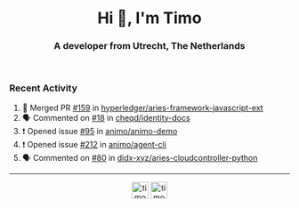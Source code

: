 <h1 align="center">Hi 👋, I'm Timo</h1>
<h3 align="center">A developer from Utrecht, The Netherlands</h3>
<br/>
<!-- https://github.com/rahuldkjain/github-profile-readme-generator --!>

<!--  <p align="left"><img src="https://github-readme-stats.vercel.app/api?username=timoglastra&show_icons=true&count_private=true&" alt="timoglastra" /></p> --!>

<!--
Github language stats
<p align="left"><img src="https://github-readme-stats.vercel.app/api/top-langs/?username=timoglastra&layout=compact" alt="timoglastra" /><p>
-->

<!-- Codestats language stats -->
<!-- <p align="left"><img src="https://codestats-readme.vercel.app/api/top-langs/?username=timoglastra&layout=compact&language_count=12" alt="timoglastra" /><p>    --!>
  
<h3>Recent Activity</h3>

<!--START_SECTION:activity-->
1. 🎉 Merged PR [#159](https://github.com/hyperledger/aries-framework-javascript-ext/pull/159) in [hyperledger/aries-framework-javascript-ext](https://github.com/hyperledger/aries-framework-javascript-ext)
2. 🗣 Commented on [#18](https://github.com/cheqd/identity-docs/issues/18) in [cheqd/identity-docs](https://github.com/cheqd/identity-docs)
3. ❗️ Opened issue [#95](https://github.com/animo/animo-demo/issues/95) in [animo/animo-demo](https://github.com/animo/animo-demo)
4. ❗️ Opened issue [#212](https://github.com/animo/agent-cli/issues/212) in [animo/agent-cli](https://github.com/animo/agent-cli)
5. 🗣 Commented on [#80](https://github.com/didx-xyz/aries-cloudcontroller-python/issues/80) in [didx-xyz/aries-cloudcontroller-python](https://github.com/didx-xyz/aries-cloudcontroller-python)
<!--END_SECTION:activity-->

---

<p align="center">
<a href="https://twitter.com/timoglastra" target="blank"><img align="center" src="https://cdn.jsdelivr.net/npm/simple-icons@3.0.1/icons/twitter.svg" alt="timoglastra" height="30" width="30" /></a>
<a href="https://linkedin.com/in/timoglastra" target="blank"><img align="center" src="https://cdn.jsdelivr.net/npm/simple-icons@3.0.1/icons/linkedin.svg" alt="timoglastra" height="30" width="30" /></a>
</p>



